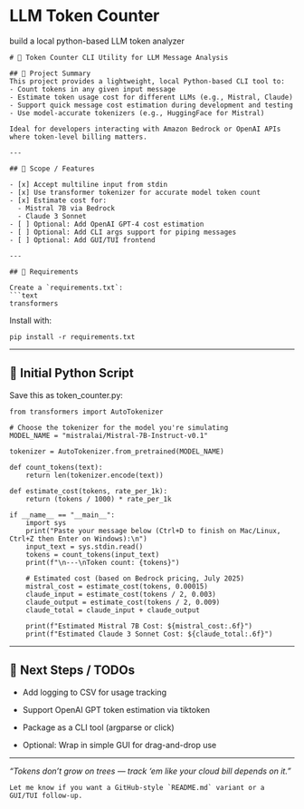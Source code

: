 # LLM Token Counter

build a local python-based LLM token analyzer

````
# 🧠 Token Counter CLI Utility for LLM Message Analysis

## 📌 Project Summary
This project provides a lightweight, local Python-based CLI tool to:
- Count tokens in any given input message
- Estimate token usage cost for different LLMs (e.g., Mistral, Claude)
- Support quick message cost estimation during development and testing
- Use model-accurate tokenizers (e.g., HuggingFace for Mistral)

Ideal for developers interacting with Amazon Bedrock or OpenAI APIs where token-level billing matters.

---

## 🧪 Scope / Features

- [x] Accept multiline input from stdin
- [x] Use transformer tokenizer for accurate model token count
- [x] Estimate cost for:
  - Mistral 7B via Bedrock
  - Claude 3 Sonnet
- [ ] Optional: Add OpenAI GPT-4 cost estimation
- [ ] Optional: Add CLI args support for piping messages
- [ ] Optional: Add GUI/TUI frontend

---

## 🧰 Requirements

Create a `requirements.txt`:
```text
transformers
````

Install with:

```
pip install -r requirements.txt
```

---

## **🧠 Initial Python Script**

Save this as token_counter.py:

```
from transformers import AutoTokenizer

# Choose the tokenizer for the model you're simulating
MODEL_NAME = "mistralai/Mistral-7B-Instruct-v0.1"

tokenizer = AutoTokenizer.from_pretrained(MODEL_NAME)

def count_tokens(text):
    return len(tokenizer.encode(text))

def estimate_cost(tokens, rate_per_1k):
    return (tokens / 1000) * rate_per_1k

if __name__ == "__main__":
    import sys
    print("Paste your message below (Ctrl+D to finish on Mac/Linux, Ctrl+Z then Enter on Windows):\n")
    input_text = sys.stdin.read()
    tokens = count_tokens(input_text)
    print(f"\n---\nToken count: {tokens}")

    # Estimated cost (based on Bedrock pricing, July 2025)
    mistral_cost = estimate_cost(tokens, 0.00015)
    claude_input = estimate_cost(tokens / 2, 0.003)
    claude_output = estimate_cost(tokens / 2, 0.009)
    claude_total = claude_input + claude_output

    print(f"Estimated Mistral 7B Cost: ${mistral_cost:.6f}")
    print(f"Estimated Claude 3 Sonnet Cost: ${claude_total:.6f}")
```

---

## **📅 Next Steps / TODOs**

- Add logging to CSV for usage tracking
    
- Support OpenAI GPT token estimation via tiktoken
    
- Package as a CLI tool (argparse or click)
    
- Optional: Wrap in simple GUI for drag-and-drop use
    

---

_“Tokens don’t grow on trees — track ‘em like your cloud bill depends on it.”_

```
Let me know if you want a GitHub-style `README.md` variant or a GUI/TUI follow-up.
```
